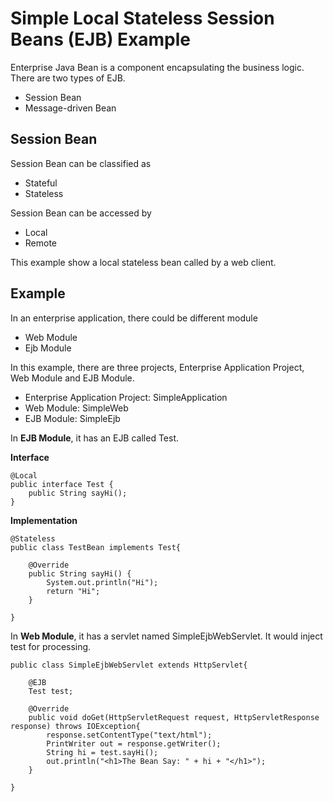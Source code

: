 # Simple Local Stateless Session Beans (EJB) Example

Enterprise Java Bean is a component encapsulating the business logic. There are two types of EJB.
- Session Bean
- Message-driven Bean

## Session Bean
Session Bean can be classified as 
- Stateful
- Stateless

Session Bean can be accessed by 
- Local
- Remote

This example show a local stateless bean called by a web client.

## Example
In an enterprise application, there could be different module
- Web Module
- Ejb Module

In this example, there are three projects, Enterprise Application Project, Web Module and EJB Module. 

- Enterprise Application Project: SimpleApplication
- Web Module: SimpleWeb
- EJB Module: SimpleEjb

In **EJB Module**, it has an EJB called Test. 

**Interface**
```
@Local
public interface Test {
	public String sayHi();
}
```

**Implementation**
```
@Stateless
public class TestBean implements Test{

	@Override
	public String sayHi() {
		System.out.println("Hi");
		return "Hi";
	}

}

```

In **Web Module**, it has a servlet named SimpleEjbWebServlet. It would inject test for processing.

```
public class SimpleEjbWebServlet extends HttpServlet{
	
	@EJB
	Test test;
	
	@Override
	public void doGet(HttpServletRequest request, HttpServletResponse response) throws IOException{
		response.setContentType("text/html");
		PrintWriter out = response.getWriter();
		String hi = test.sayHi();
		out.println("<h1>The Bean Say: " + hi + "</h1>");
	}

}

```

